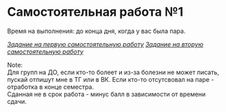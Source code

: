 # Самостоятельная работа №1

Время на выполнения: до конца дня, когда у вас была пара.

*[Задание на первую самостоятельную работу](Task.md)*
*[Задание на вторую самостоятельную работу](Task-2.md)*

Note:  
Для групп на ДО, если кто-то болеет и из-за болезни не может писать, пускай отпишут мне в ТГ или в ВК.
Если кто-то отсутсвовал на паре - отработка в конце семестра.   
Сданная не в срок работа - минус балл в зависимости от времени сдачи.
